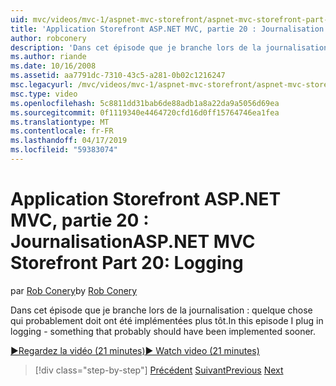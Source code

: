 ```yaml
---
uid: mvc/videos/mvc-1/aspnet-mvc-storefront/aspnet-mvc-storefront-part-20-logging
title: 'Application Storefront ASP.NET MVC, partie 20 : Journalisation | Microsoft Docs'
author: robconery
description: 'Dans cet épisode que je branche lors de la journalisation : quelque chose qui probablement doit ont été implémentées plus tôt.'
ms.author: riande
ms.date: 10/16/2008
ms.assetid: aa7791dc-7310-43c5-a281-0b02c1216247
msc.legacyurl: /mvc/videos/mvc-1/aspnet-mvc-storefront/aspnet-mvc-storefront-part-20-logging
msc.type: video
ms.openlocfilehash: 5c8811dd31bab6de88adb1a8a22da9a5056d69ea
ms.sourcegitcommit: 0f1119340e4464720cfd16d0ff15764746ea1fea
ms.translationtype: MT
ms.contentlocale: fr-FR
ms.lasthandoff: 04/17/2019
ms.locfileid: "59383074"
---
```

# <a name="aspnet-mvc-storefront-part-20-logging"></a><span data-ttu-id="97845-103">Application Storefront ASP.NET MVC, partie 20 : Journalisation</span><span class="sxs-lookup"><span data-stu-id="97845-103">ASP.NET MVC Storefront Part 20: Logging</span></span>

<span data-ttu-id="97845-104">par [Rob Conery](https://github.com/robconery)</span><span class="sxs-lookup"><span data-stu-id="97845-104">by [Rob Conery](https://github.com/robconery)</span></span>

<span data-ttu-id="97845-105">Dans cet épisode que je branche lors de la journalisation : quelque chose qui probablement doit ont été implémentées plus tôt.</span><span class="sxs-lookup"><span data-stu-id="97845-105">In this episode I plug in logging - something that probably should have been implemented sooner.</span></span>

[<span data-ttu-id="97845-106">&#9654;Regardez la vidéo (21 minutes)</span><span class="sxs-lookup"><span data-stu-id="97845-106">&#9654; Watch video (21 minutes)</span></span>](https://channel9.msdn.com/Blogs/ASP-NET-Site-Videos/aspnet-mvc-storefront-part-20-logging)

> [!div class="step-by-step"]
> <span data-ttu-id="97845-107">[Précédent](aspnet-mvc-storefront-part-19a-windows-workflow-followup.md)
> [Suivant](aspnet-mvc-storefront-part-21-order-manager-and-personalization.md)</span><span class="sxs-lookup"><span data-stu-id="97845-107">[Previous](aspnet-mvc-storefront-part-19a-windows-workflow-followup.md)
[Next](aspnet-mvc-storefront-part-21-order-manager-and-personalization.md)</span></span>
